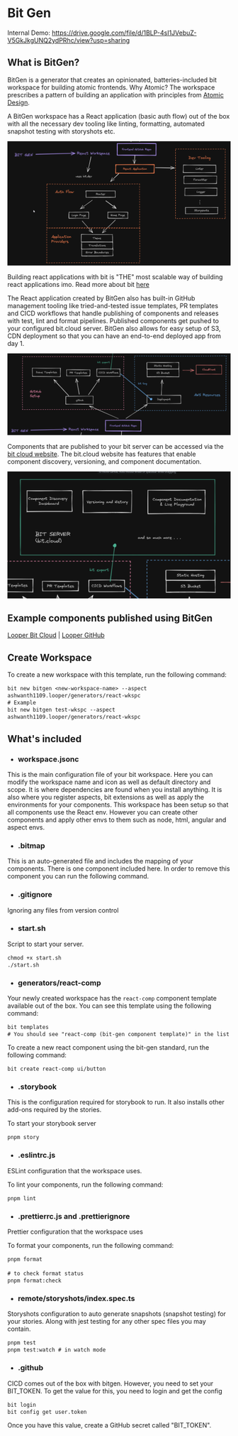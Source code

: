 # Bit Gen

Internal Demo: https://drive.google.com/file/d/1BLP-4sI1JVebuZ-V5GkJkgUNQ2ydPRhc/view?usp=sharing

## What is BitGen?

BitGen is a generator that creates an opinionated, batteries-included bit workspace for building atomic frontends. Why Atomic? The workspace prescribes a pattern of building an application with principles from [Atomic Design](https://www.youtube.com/watch?v=Yi-A20x2dcA).

A BitGen workspace has a React application (basic auth flow) out of the box with all the necessary dev tooling like linting, formatting, automated snapshot testing with storyshots etc.

![BitGen Workspace](./assets/bitgen-workspace.png)

Building react applications with bit is "THE" most scalable way of building react applications imo.
Read more about bit [here](https://bit.dev/)

The React application created by BitGen also has built-in GitHub management tooling like tried-and-tested issue templates, PR templates and CICD workflows that handle publishing of components and releases with test, lint and format pipelines. Published components get pushed to your configured bit.cloud server. BitGen also allows for easy setup of S3, CDN deployment so that you can have an end-to-end deployed app from day 1.

![GitHub and S3 Deployment](./assets/github-and-deployment.png)

Components that are published to your bit server can be accessed via the [bit cloud website](https://bit.cloud/). The bit.cloud website has features that enable component discovery, versioning, and component documentation.

![Bit Cloud](./assets/bit-cloud.png)

## Example components published using BitGen

[Looper Bit Cloud](https://bit.cloud/ashwanth1109/looper) | [Looper GitHub](https://github.com/ashwanth1109/looper)

## Create Workspace

To create a new workspace with this template, run the following command:

```shell
bit new bitgen <new-workspace-name> --aspect ashwanth1109.looper/generators/react-wkspc
# Example
bit new bitgen test-wkspc --aspect ashwanth1109.looper/generators/react-wkspc
```

## What's included

- ### **workspace.jsonc**

This is the main configuration file of your bit workspace. Here you can modify the workspace name and icon as well as default directory and scope. It is where dependencies are found when you install anything. It is also where you register aspects, bit extensions as well as apply the environments for your components. This workspace has been setup so that all components use the React env. However you can create other components and apply other envs to them such as node, html, angular and aspect envs.

- ### **.bitmap**

This is an auto-generated file and includes the mapping of your components. There is one component included here. In order to remove this component you can run the following command.

- ### **.gitignore**

Ignoring any files from version control

- ### **start.sh**

Script to start your server.

```shell
chmod +x start.sh
./start.sh
```

- ### **generators/react-comp**

Your newly created workspace has the `react-comp` component template available out of the box.
You can see this template using the following command:

```shell
bit templates
# You should see "react-comp (bit-gen component template)" in the list
```

To create a new react component using the bit-gen standard, run the following command:

```shell
bit create react-comp ui/button
```

- ### **.storybook**

This is the configuration required for storybook to run.
It also installs other add-ons required by the stories.

To start your storybook server

```shell
pnpm story
```

- ### **.eslintrc.js**

ESLint configuration that the workspace uses.

To lint your components, run the following command:

```shell
pnpm lint
```

- ### **.prettierrc.js** and **.prettierignore**

Prettier configuration that the workspace uses

To format your components, run the following command:

```shell
pnpm format

# to check format status
pnpm format:check
```

- ### **remote/storyshots/index.spec.ts**

Storyshots configuration to auto generate snapshots (snapshot testing) for your stories.
Along with jest testing for any other spec files you may contain.

```shell
pnpm test
pnpm test:watch # in watch mode
```

- ### **.github**

CICD comes out of the box with bitgen.
However, you need to set your BIT_TOKEN. To get the value for this, you need to login and get the config

```shell
bit login
bit config get user.token
```

Once you have this value, create a GitHub secret called "BIT_TOKEN".
